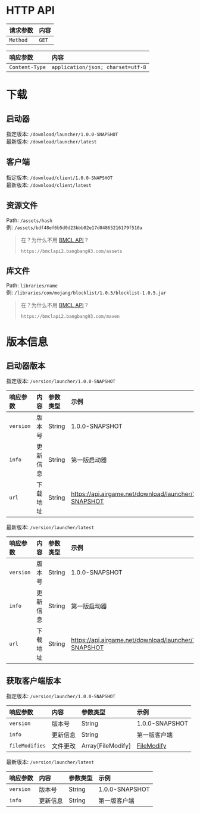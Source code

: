 # HTTP API

|请求参数|内容|
|:---|:---|
|`Method`|`GET`|

|响应参数|内容|
|:---|:---|
|`Content-Type`|`application/json; charset=utf-8`|

# 下载

## 启动器

指定版本: `/download/launcher/1.0.0-SNAPSHOT`  
最新版本: `/download/launcher/latest`

## 客户端

指定版本: `/download/client/1.0.0-SNAPSHOT`  
最新版本: `/download/client/latest`

## 资源文件

Path: `/assets/hash`  
例: `/assets/bdf48ef6b5d0d23bbb02e17d04865216179f510a`

> 在？为什么不用 [BMCL API](https://bmclapidoc.bangbang93.com/) ?
> 
> `https://bmclapi2.bangbang93.com/assets`

## 库文件

Path: `libraries/name`  
例: `/libraries/com/mojang/blocklist/1.0.5/blocklist-1.0.5.jar`

> 在？为什么不用 [BMCL API](https://bmclapidoc.bangbang93.com/) ?
> 
> `https://bmclapi2.bangbang93.com/maven`

# 版本信息

## 启动器版本

指定版本: `/version/launcher/1.0.0-SNAPSHOT`

|响应参数|内容|参数类型|示例|
|:---|:---|:---|:---|
|`version`|版本号|String|1.0.0-SNAPSHOT|
|`info`|更新信息|String|第一版启动器|
|`url`|下载地址|String|https://api.airgame.net/download/launcher/1.0.0-SNAPSHOT|

最新版本: `/version/launcher/latest`

|响应参数|内容|参数类型|示例|
|:---|:---|:---|:---|
|`version`|版本号|String|1.0.0-SNAPSHOT|
|`info`|更新信息|String|第一版启动器|
|`url`|下载地址|String|https://api.airgame.net/download/launcher/1.0.0-SNAPSHOT|

## 获取客户端版本

指定版本: `/version/launcher/1.0.0-SNAPSHOT`

|响应参数|内容|参数类型|示例|
|:---|:---|:---|:---|
|`version`|版本号|String|1.0.0-SNAPSHOT|
|`info`|更新信息|String|第一版客户端|
|`fileModifies`|文件更改|Array[FileModify]|[FileModify](../../launcher-common/src/main/java/cn/hamster3/application/launcher/common/FileModify.java)|

最新版本: `/version/launcher/latest`

|响应参数|内容|参数类型|示例|
|:---|:---|:---|:---|
|`version`|版本号|String|1.0.0-SNAPSHOT|
|`info`|更新信息|String|第一版客户端|
